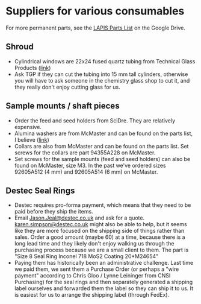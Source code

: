 # Suppliers for various consumables

For more permanent parts, see the [LAPIS Parts List]() on the Google Drive. 

## Shroud
- Cylindrical windows are 22x24 fused quartz tubing from Technical Glass Products ([link](https://technicalglass.com/product/fused-quartz-tubing-22x24/))
- Ask TGP if they can cut the tubing into 15 mm tall cylinders, otherwise you will have to ask someone in the chemistry glass shop to cut it, and they really don't enjoy cutting glass for us.

## Sample mounts / shaft pieces
- Order the feed and seed holders from SciDre. They are relatively expensive.
- Alumina washers are from McMaster and can be found on the parts list, I believe ([link](https://www.mcmaster.com/products/washers/?s=ceramic+washers))
- Collars are also from McMaster and can be found on the parts list. Set screws for the collars are part 94355A228 on McMaster.
- Set screws for the sample mounts (feed and seed holders) can also be found on McMaster, size M3. In the past we've ordered sizes 92605A512 (4 mm) and 92605A514 (6 mm) on McMaster.

## Destec Seal Rings
- Destec requires pro-forma payment, which means that they need to be paid before they ship the items.
- Email Jason.Jeal@destec.co.uk and ask for a quote. karen.simpson@destec.co.uk might also be able to help, but it seems like they are more focused on the shipping side of things rather than sales. Order a good amount (maybe 60) at a time, because there is a long lead time and they likely don't enjoy walking us through the purchasing process because we are a small client to them. The part is "Size 8 Seal Ring Inconel 718 MoS2 Coating 20*M24654"
- Paying them has historically been an administrative challenge. Last time we paid them, we sent them a Purchase Order  (or perhaps a "wire payment" according to Chris Gloo / Lynne Leininger from CNSI Purchasing) for the seal rings and then separately generated a shipping label ourselves and forwarded them the label so they can ship it to us. It is easiest for us to arrange the shipping label (through FedEx).

